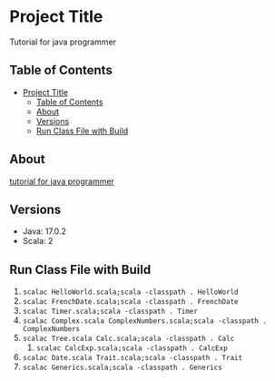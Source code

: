 # Project Title

Tutorial for java programmer

## Table of Contents

- [Project Title](#project-title)
  - [Table of Contents](#table-of-contents)
  - [About](#about)
  - [Versions](#versions)
  - [Run Class File with Build](#run-class-file-with-build)

## About

[tutorial for java programmer](https://docs.scala-lang.org/ja/tutorials/scala-for-java-programmers.html#)

## Versions

- Java: 17.0.2
- Scala: 2

## Run Class File with Build

1. `scalac HelloWorld.scala;scala -classpath . HelloWorld`
2. `scalac FrenchDate.scala;scala -classpath . FrenchDate`
3. `scalac Timer.scala;scala -classpath . Timer`
4. `scalac Complex.scala ComplexNumbers.scala;scala -classpath . ComplexNumbers`
5. `scalac Tree.scala Calc.scala;scala -classpath . Calc`
   1. `scalac CalcExp.scala;scala -classpath . CalcExp`
6. `scalac Date.scala Trait.scala;scala -classpath . Trait`
7. `scalac Generics.scala;scala -classpath . Generics`
